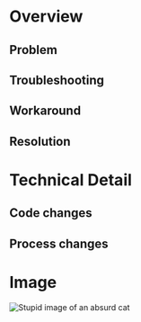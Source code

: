 # Overview
## Problem
## Troubleshooting
## Workaround
## Resolution
# Technical Detail
## Code changes
## Process changes
# Image
![Stupid image of an absurd cat](https://octodex.github.com/images/yaktocat.png)
